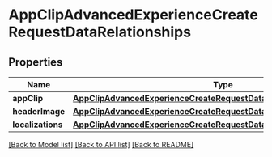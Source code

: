# AppClipAdvancedExperienceCreateRequestDataRelationships

## Properties
Name | Type | Description | Notes
------------ | ------------- | ------------- | -------------
**appClip** | [**AppClipAdvancedExperienceCreateRequestDataRelationshipsAppClip**](AppClipAdvancedExperienceCreateRequestDataRelationshipsAppClip.md) |  | 
**headerImage** | [**AppClipAdvancedExperienceCreateRequestDataRelationshipsHeaderImage**](AppClipAdvancedExperienceCreateRequestDataRelationshipsHeaderImage.md) |  | 
**localizations** | [**AppClipAdvancedExperienceCreateRequestDataRelationshipsLocalizations**](AppClipAdvancedExperienceCreateRequestDataRelationshipsLocalizations.md) |  | 

[[Back to Model list]](../README.md#documentation-for-models) [[Back to API list]](../README.md#documentation-for-api-endpoints) [[Back to README]](../README.md)


